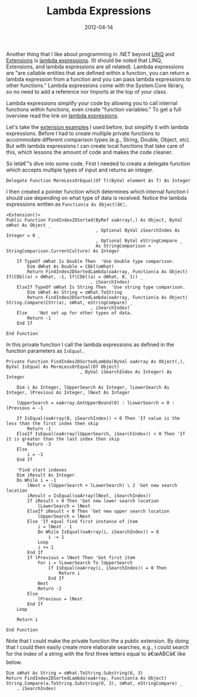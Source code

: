 ﻿---
date: 2012-04-14
title: Lambda Expressions
subTitle: An Introduction
tags:
    - vb.net
    - extensions
    - code
---

Another thing that I like about programming in .NET beyond <a href="http://www.spreadsheetbudget.com/2012/04/11/linq-an-introduction/">LINQ</a> and <a href="http://www.spreadsheetbudget.com/2012/04/05/extensions-in-vb-net/">Extensions</a> is <a href="http://msdn.microsoft.com/en-us/magazine/cc163362.aspx">lambda expressions</a>. (It should be noted that LINQ, Extensions, and lambda expressions are all related). Lambda expressions are "are callable entities that are defined within a function, you can return a lambda expression from a function and you can pass lambda expressions to other functions." Lambda expressions come with the System.Core library, so no need to add a reference nor Imports at the top of your class.

Lambda expressions simplify your code by allowing you to call internal functions within functions, even create "function variables." To get a full overview read the link on <a href="http://msdn.microsoft.com/en-us/magazine/cc163362.aspx">lambda expressions</a>.

Let's take the <a href="http://www.spreadsheetbudget.com/2012/04/05/extensions-in-vb-net/">extension examples</a> I used before, but simplify it with lambda expressions. Before I had to create multiple private functions to accommodate different comparison types (e.g., String, Double, Object, etc). But with lambda expressions I can create local functions that take care of this, which lessons the amount of code and makes the code cleaner.

So letâ€™s dive into some code. First I needed to create a delegate function which accepts multiple types of input and returns an integer.

    Delegate Function MoreLessOrEqual(Of T)(ByVal element As T) As Integer
I then created a pointer function which determines which internal function I should use depending on what type of data is received. Notice the lambda expressions written as `Function(a As Object)â€¦.`

``` vbscript
<Extension()>
Public Function FindIndex2DSorted(ByRef oaArray(,) As Object, ByVal oWhat As Object _
                                  , Optional ByVal iSearchIndex As Integer = 0 _
                                  , Optional ByVal eStringCompare _
                                  As StringComparison = StringComparison.CurrentCulture) As Integer

    If TypeOf oWhat Is Double Then  'Use double type comparison.
        Dim dWhat As Double = CDbl(oWhat)
        Return FindIndex2DSortedLambda(oaArray, Function(a As Object) If(CDbl(a) > dWhat, -1, If(CDbl(a) = dWhat, 0, 1)) _
                                , iSearchIndex)
    ElseIf TypeOf oWhat Is String Then  'Use string type comparison.
        Dim sWhat As String = oWhat.ToString
        Return FindIndex2DSortedLambda(oaArray, Function(a As Object) String.Compare(CStr(a), sWhat, eStringCompare) _
                                , iSearchIndex)
    Else    'Not set up for other types of data.
        Return -1
    End If

End Function
```

In this private function I call the lambda expressions as defined in the function parameters as `IsEqual.`

``` vbscript
Private Function FindIndex2DSortedLambda(ByVal oaArray As Object(,), ByVal IsEqual As MoreLessOrEqual(Of Object) _
                            , ByVal iSearchIndex As Integer) As Integer                                                            

    Dim i As Integer, lUpperSearch As Integer, lLowerSearch As Integer, lPrevious As Integer, lNext As Integer

    lUpperSearch = oaArray.GetUpperBound(0) : lLowerSearch = 0 : lPrevious = -1

    If IsEqual(oaArray(0, iSearchIndex)) < 0 Then 'If value is the less than the first index then skip
        Return -1
    ElseIf IsEqual(oaArray(lUpperSearch, iSearchIndex)) > 0 Then 'If it is greater than the last index then skip
        Return -3
    Else
        i = -1
    End If

    'Find start indexes
    Dim iResult As Integer
    Do While i = -1
        lNext = (lUpperSearch + lLowerSearch) \ 2 'Get new search location
        iResult = IsEqual(oaArray(lNext, iSearchIndex))
        If iResult > 0 Then 'Get new lower search location
            lLowerSearch = lNext
        ElseIf iResult < 0 Then 'Get new upper search location
            lUpperSearch = lNext
        Else 'If equal find first instance of item
            i = lNext - 1
            Do While IsEqual(oaArray(i, iSearchIndex)) = 0
                i -= 1
            Loop
            i += 1
        End If
        If lPrevious = lNext Then 'Get first item
            For i = lLowerSearch To lUpperSearch
                If IsEqual(oaArray(i, iSearchIndex)) = 0 Then
                    Return i
                End If
            Next
            Return -2
        Else
            lPrevious = lNext
        End If
    Loop

    Return i

End Function
```

Note that I could make the private function the a public extension. By doing that I could then easily create more elaborate searches, e.g., I could search for the index of a string with the first three letters equal to â€œABCâ€ like below.

``` vbscript
Dim sWhat As String = oWhat.ToString.Substring(0, 3)
Return FindIndex2DSortedLambda(oaArray, Function(a As Object) String.Compare(a.ToString.Substring(0, 3), sWhat, eStringCompare) _
    , iSearchIndex)
```
